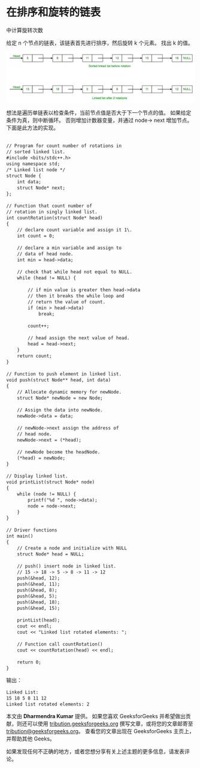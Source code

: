 # 在排序和旋转的链表

中计算旋转次数

给定 n 个节点的链表，该链表首先进行排序，然后旋转 k 个元素。 找出 k 的值。

![](img/ed860d112cdefec07c0ee0dcd93c5313.png)

想法是遍历单链表以检查条件，当前节点值是否大于下一个节点的值。 如果给定条件为真，则中断循环。 否则增加计数器变量，并通过 node-> next 增加节点。 下面是此方法的实现。

```

// Program for count number of rotations in 
// sorted linked list. 
#include <bits/stdc++.h> 
using namespace std; 
/* Linked list node */
struct Node { 
    int data; 
    struct Node* next; 
}; 

// Function that count number of 
// rotation in singly linked list. 
int countRotation(struct Node* head) 
{ 
    // declare count variable and assign it 1\. 
    int count = 0; 

    // declare a min variable and assign to 
    // data of head node. 
    int min = head->data; 

    // check that while head not equal to NULL. 
    while (head != NULL) { 

        // if min value is greater then head->data 
        // then it breaks the while loop and 
        // return the value of count. 
        if (min > head->data) 
            break; 

        count++; 

        // head assign the next value of head. 
        head = head->next; 
    } 
    return count; 
} 

// Function to push element in linked list. 
void push(struct Node** head, int data) 
{ 
    // Allocate dynamic memory for newNode. 
    struct Node* newNode = new Node; 

    // Assign the data into newNode. 
    newNode->data = data; 

    // newNode->next assign the address of 
    // head node. 
    newNode->next = (*head); 

    // newNode become the headNode. 
    (*head) = newNode; 
} 

// Display linked list. 
void printList(struct Node* node) 
{ 
    while (node != NULL) { 
        printf("%d ", node->data); 
        node = node->next; 
    } 
} 

// Driver functions 
int main() 
{ 
    // Create a node and initialize with NULL 
    struct Node* head = NULL; 

    // push() insert node in linked list. 
    // 15 -> 18 -> 5 -> 8 -> 11 -> 12 
    push(&head, 12); 
    push(&head, 11); 
    push(&head, 8); 
    push(&head, 5); 
    push(&head, 18); 
    push(&head, 15); 

    printList(head); 
    cout << endl; 
    cout << "Linked list rotated elements: "; 

    // Function call countRotation() 
    cout << countRotation(head) << endl; 

    return 0; 
} 

```

输出：

```
Linked List:
15 18 5 8 11 12
Linked list rotated elements: 2

```

本文由 **Dharmendra Kumar** 提供。 如果您喜欢 GeeksforGeeks 并希望做出贡献，则还可以使用 [tribution.geeksforgeeks.org](http://www.contribute.geeksforgeeks.org) 撰写文章，或将您的文章邮寄至 tribution@geeksforgeeks.org。 查看您的文章出现在 GeeksforGeeks 主页上，并帮助其他 Geeks。

如果发现任何不正确的地方，或者您想分享有关上述主题的更多信息，请发表评论。

